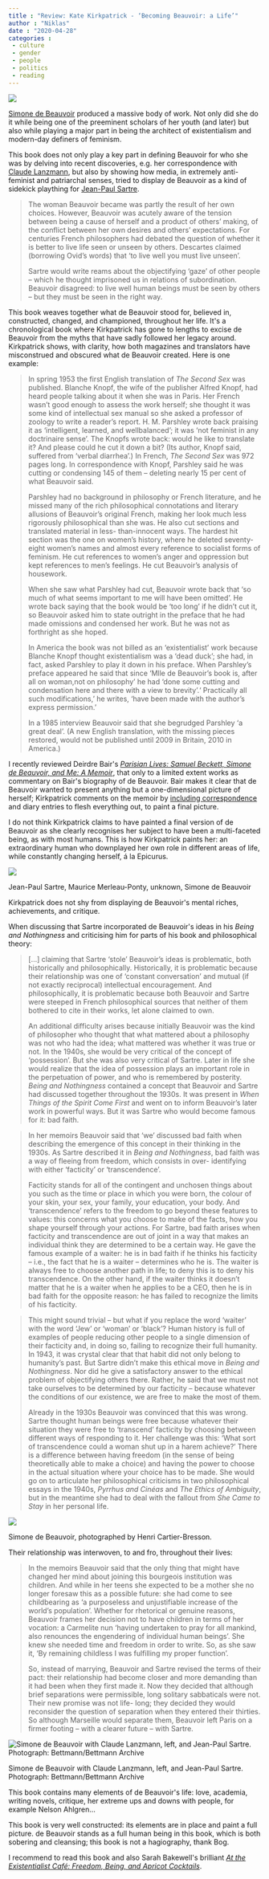 ```yaml
---
title : "Review: Kate Kirkpatrick - ‘Becoming Beauvoir: a Life’"
author : "Niklas"
date : "2020-04-28"
categories : 
 - culture
 - gender
 - people
 - politics
 - reading
---
```


![](https://niklasblog.com/wp-content/becomingbeauvoir.jpg)

[Simone de Beauvoir](https://en.wikipedia.org/wiki/Simone_de_Beauvoir) produced a massive body of work. Not only did she do it while being one of the preeminent scholars of her youth (and later) but also while playing a major part in being the architect of existentialism and modern-day definers of feminism.

This book does not only play a key part in defining Beauvoir for who she was by delving into recent discoveries, e.g. her correspondence with [Claude Lanzmann](https://en.wikipedia.org/wiki/Claude_Lanzmann), but also by showing how media, in extremely anti-feminist and patriarchal senses, tried to display de Beauvoir as a kind of sidekick plaything for [Jean-Paul Sartre](https://en.wikipedia.org/wiki/Jean-Paul_Sartre).

> The woman Beauvoir became was partly the result of her own choices. However, Beauvoir was acutely aware of the tension between being a cause of herself and a product of others’ making, of the conflict between her own desires and others’ expectations. For centuries French philosophers had debated the question of whether it is better to live life seen or unseen by others. Descartes claimed (borrowing Ovid’s words) that ‘to live well you must live unseen’.  
>   
> Sartre would write reams about the objectifying ‘gaze’ of other people – which he thought imprisoned us in relations of subordination. Beauvoir disagreed: to live well human beings must be seen by others – but they must be seen in the right way.

This book weaves together what de Beauvoir stood for, believed in, constructed, changed, and championed, throughout her life. It's a chronological book where Kirkpatrick has gone to lengths to excise de Beauvoir from the myths that have sadly followed her legacy around. Kirkpatrick shows, with clarity, how both magazines and translators have misconstrued and obscured what de Beauvoir created. Here is one example:

> In spring 1953 the first English translation of _The Second Sex_ was published. Blanche Knopf, the wife of the publisher Alfred Knopf, had heard people talking about it when she was in Paris. Her French wasn’t good enough to assess the work herself; she thought it was some kind of intellectual sex manual so she asked a professor of zoology to write a reader’s report. H. M. Parshley wrote back praising it as ‘intelligent, learned, and wellbalanced’; it was ‘not feminist in any doctrinaire sense’. The Knopfs wrote back: would he like to translate it? And please could he cut it down a bit? (Its author, Knopf said, suffered from ‘verbal diarrhea’.) In French, _The Second Sex_ was 972 pages long. In correspondence with Knopf, Parshley said he was cutting or condensing 145 of them – deleting nearly 15 per cent of what Beauvoir said.  
>   
> Parshley had no background in philosophy or French literature, and he missed many of the rich philosophical connotations and literary allusions of Beauvoir’s original French, making her look much less rigorously philosophical than she was. He also cut sections and translated material in less- than-innocent ways. The hardest hit section was the one on women’s history, where he deleted seventy- eight women’s names and almost every reference to socialist forms of feminism. He cut references to women’s anger and oppression but kept references to men’s feelings. He cut Beauvoir’s analysis of housework.  
>   
> When she saw what Parshley had cut, Beauvoir wrote back that ‘so much of what seems important to me will have been omitted’. He wrote back saying that the book would be ‘too long’ if he didn’t cut it, so Beauvoir asked him to state outright in the preface that he had made omissions and condensed her work. But he was not as forthright as she hoped.  
>   
> In America the book was not billed as an ‘existentialist’ work because Blanche Knopf thought existentialism was a ‘dead duck’; she had, in fact, asked Parshley to play it down in his preface. When Parshley’s preface appeared he said that since ‘Mlle de Beauvoir’s book is, after all on woman,not on philosophy’ he had ‘done some cutting and condensation here and there with a view to brevity’.‘ Practically all such modifications,’ he writes, ‘have been made with the author’s express permission.’  
>   
> In a 1985 interview Beauvoir said that she begrudged Parshley ‘a great deal’. (A new English translation, with the missing pieces restored, would not be published until 2009 in Britain, 2010 in America.)

I recently reviewed Deirdre Bair's _[Parisian Lives: Samuel Beckett, Simone de Beauvoir, and Me: A Memoir](https://niklasblog.com/?p=23209)_, that only to a limited extent works as commentary on Bair's biography of de Beauvoir. Bair makes it clear that de Beauvoir wanted to present anything but a one-dimensional picture of herself; Kirkpatrick comments on the memoir by [including correspondence](https://www.theguardian.com/books/2018/jan/22/simone-de-beauvoirs-mad-passion-for-young-lover-revealed-in-letters) and diary entries to flesh everything out, to paint a final picture.

I do not think Kirkpatrick claims to have painted a final version of de Beauvoir as she clearly recognises her subject to have been a multi-faceted being, as with most humans. This is how Kirkpatrick paints her: an extraordinary human who downplayed her own role in different areas of life, while constantly changing herself, á la Epicurus.

![](https://niklasblog.com/wp-content/06Elkin2-superJumbo.jpg)

Jean-Paul Sartre, Maurice Merleau-Ponty, unknown, Simone de Beauvoir

Kirkpatrick does not shy from displaying de Beauvoir's mental riches, achievements, and critique.

When discussing that Sartre incorporated de Beauvoir's ideas in his _Being and Nothingness_ and criticising him for parts of his book and philosophical theory:

> \[...\] claiming that Sartre ‘stole’ Beauvoir’s ideas is problematic, both historically and philosophically. Historically, it is problematic because their relationship was one of ‘constant conversation’ and mutual (if not exactly reciprocal) intellectual encouragement. And philosophically, it is problematic because both Beauvoir and Sartre were steeped in French philosophical sources that neither of them bothered to cite in their works, let alone claimed to own.  
>   
> An additional difficulty arises because initially Beauvoir was the kind of philosopher who thought that what mattered about a philosophy was not who had the idea; what mattered was whether it was true or not. In the 1940s, she would be very critical of the concept of ‘possession’. But she was also very critical of Sartre. Later in life she would realize that the idea of possession plays an important role in the perpetuation of power, and who is remembered by posterity. _Being and Nothingness_ contained a concept that Beauvoir and Sartre had discussed together throughout the 1930s. It was present in _When Things of the Spirit Come First_ and went on to inform Beauvoir’s later work in powerful ways. But it was Sartre who would become famous for it: bad faith.

> In her memoirs Beauvoir said that ‘we’ discussed bad faith when describing the emergence of this concept in their thinking in the 1930s. As Sartre described it in _Being and Nothingness_, bad faith was a way of fleeing from freedom, which consists in over- identifying with either ‘facticity’ or ‘transcendence’.  
>   
> Facticity stands for all of the contingent and unchosen things about you such as the time or place in which you were born, the colour of your skin, your sex, your family, your education, your body. And ‘transcendence’ refers to the freedom to go beyond these features to values: this concerns what you choose to make of the facts, how you shape yourself through your actions. For Sartre, bad faith arises when facticity and transcendence are out of joint in a way that makes an individual think they are determined to be a certain way. He gave the famous example of a waiter: he is in bad faith if he thinks his facticity – i.e., the fact that he is a waiter – determines who he is. The waiter is always free to choose another path in life; to deny this is to deny his transcendence. On the other hand, if the waiter thinks it doesn’t matter that he is a waiter when he applies to be a CEO, then he is in bad faith for the opposite reason: he has failed to recognize the limits of his facticity.

> This might sound trivial – but what if you replace the word ‘waiter’ with the word ‘Jew’ or ‘woman’ or ‘black’? Human history is full of examples of people reducing other people to a single dimension of their facticity and, in doing so, failing to recognize their full humanity. In 1943, it was crystal clear that that habit did not only belong to humanity’s past. But Sartre didn’t make this ethical move in _Being and Nothingness_. Nor did he give a satisfactory answer to the ethical problem of objectifying others there. Rather, he said that we must not take ourselves to be determined by our facticity – because whatever the conditions of our existence, we are free to make the most of them.  
>   
> Already in the 1930s Beauvoir was convinced that this was wrong. Sartre thought human beings were free because whatever their situation they were free to ‘transcend’ facticity by choosing between different ways of responding to it. Her challenge was this: ‘What sort of transcendence could a woman shut up in a harem achieve?’ There is a difference between having freedom (in the sense of being theoretically able to make a choice) and having the power to choose in the actual situation where your choice has to be made. She would go on to articulate her philosophical criticisms in two philosophical essays in the 1940s, _Pyrrhus and Cinéas_ and _The Ethics of Ambiguity_, but in the meantime she had to deal with the fallout from _She Came to Stay_ in her personal life.

![](https://niklasblog.com/wp-content/image-32.png)

Simone de Beauvoir, photographed by Henri Cartier-Bresson.

Their relationship was interwoven, to and fro, throughout their lives:

> In the memoirs Beauvoir said that the only thing that might have changed her mind about joining this bourgeois institution was children. And while in her teens she expected to be a mother she no longer foresaw this as a possible future: she had come to see childbearing as ‘a purposeless and unjustifiable increase of the world’s population’. Whether for rhetorical or genuine reasons, Beauvoir frames her decision not to have children in terms of her vocation: a Carmelite nun ‘having undertaken to pray for all mankind, also renounces the engendering of individual human beings’. She knew she needed time and freedom in order to write. So, as she saw it, ‘By remaining childless I was fulfilling my proper function’.  
>   
> So, instead of marrying, Beauvoir and Sartre revised the terms of their pact: their relationship had become closer and more demanding than it had been when they first made it. Now they decided that although brief separations were permissible, long solitary sabbaticals were not. Their new promise was not life- long; they decided they would reconsider the question of separation when they entered their thirties. So although Marseille would separate them, Beauvoir left Paris on a firmer footing – with a clearer future – with Sartre.

![Simone de Beauvoir with Claude Lanzmann, left, and Jean-Paul Sartre.
Photograph: Bettmann/Bettmann Archive](https://niklasblog.com/wp-content/3703.jpg)

Simone de Beauvoir with Claude Lanzmann, left, and Jean-Paul Sartre.  
Photograph: Bettmann/Bettmann Archive

This book contains many elements of de Beauvoir's life: love, academia, writing novels, critique, her extreme ups and downs with people, for example Nelson Ahlgren...

This book is very well constructed: its elements are in place and paint a full picture. de Beauvoir stands as a full human being in this book, which is both sobering and cleansing; this book is not a hagiography, thank Bog.

I recommend to read this book and also Sarah Bakewell's brilliant _[At the Existentialist Café: Freedom, Being, and Apricot Cocktails](https://niklasblog.com/?p=18880)_.
